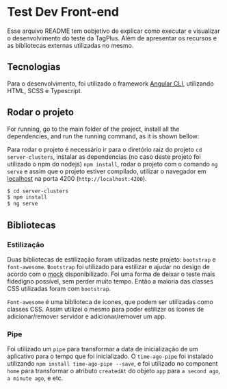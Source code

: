 # Test Dev Front-end

Esse arquivo README tem oobjetivo de explicar como executar e visualizar o desenvolvimento do teste da TagPlus. Além de apresentar os recursos e as bibliotecas externas utilizadas no mesmo.

## Tecnologias

Para o desenvolvimento, foi utilizado o framework [Angular CLI](https://github.com/angular/angular-cli), utilizando HTML, SCSS e Typescript.

## Rodar o projeto

For running, go to the main folder of the project, install all the dependencies, and run the running command, as it is shown bellow:

Para rodar o projeto é necessário ir para o diretório raiz do projeto `cd server-clusters`, instalar as dependencias (no caso deste projeto foi utilizado o npm do nodejs) `npm install`, rodar o projeto com o comando `ng serve` e assim que o projeto estiver compilado, utilizar o navegador em [localhost](http://localhost:4200) na porta 4200 (`http://localhost:4200`). 

```sh
$ cd server-clusters
$ npm install
$ ng serve
```

## Bibliotecas

### Estilização

Duas bibliotecas de estilização foram utilizadas neste projeto: `bootstrap` e `font-awesome`. `Bootstrap` foi utilizado para estilizar e ajudar no design de acordo com o [mock](https://raw.githubusercontent.com/TagPlus/teste-dev-frontend/master/mockup.png) disponibilizado. Foi uma forma de deixar o teste mais fidedigno possível, sem perder muito tempo. Então a maioria das classes CSS utilizadas foram com `bootstrap`.

`Font-awesome` é uma biblioteca de ícones, que podem ser utilizadas como classes CSS. Assim utilizei o mesmo para poder estilizar os ícones de adicionar/remover servidor e adicionar/remover um app. 

### Pipe

Foi utilizado um `pipe` para transformar a data de inicialização de um aplicativo para o tempo que foi inicializado. O `time-ago-pipe` foi instalado utilizando `npm install time-ago-pipe --save`, e foi utilizado no component `home` para transformar o atributo `createdAt` do objeto `app` para `a second ago`, `a minute ago`, e etc.